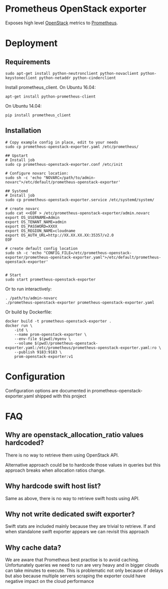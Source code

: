 # Prometheus OpenStack exporter

Exposes high level [OpenStack](http://www.openstack.org/) metrics to [Prometheus](https://prometheus.io/).


# Deployment

## Requirements

```
sudo apt-get install python-neutronclient python-novaclient python-keystoneclient python-netaddr python-cinderclient
```

Install prometheus_client. On Ubuntu 16.04:
```
apt-get install python-prometheus-client
```

On Ubuntu 14.04:
```
pip install prometheus_client
```

## Installation

```
# Copy example config in place, edit to your needs
sudo cp prometheus-openstack-exporter.yaml /etc/prometheus/

## Upstart
# Install job
sudo cp prometheus-openstack-exporter.conf /etc/init

# Configure novarc location:
sudo sh -c 'echo "NOVARC=/path/to/admin-novarc">/etc/default/prometheus-openstack-exporter'

## Systemd
# Install job
sudo cp prometheus-openstack-exporter.service /etc/systemd/system/

# create novarc
sudo cat <<EOF > /etc/prometheus-openstack-exporter/admin.novarc
export OS_USERNAME=Admin
export OS_TENANT_NAME=admin
export OS_PASSWORD=XXXX
export OS_REGION_NAME=cloudname
export OS_AUTH_URL=http://XX.XX.XX.XX:35357/v2.0
EOF

# create default config location
sudo sh -c 'echo "CONFIG_FILE=/etc/prometheus-openstack-exporter/prometheus-openstack-exporter.yaml">/etc/default/prometheus-openstack-exporter'


# Start
sudo start prometheus-openstack-exporter
```

Or to run interactively:

```
. /path/to/admin-novarc
./prometheus-openstack-exporter prometheus-openstack-exporter.yaml

```

Or build by Dockerfile:

```
docker build -t prometheus-openstack-exporter .
docker run \
    -itd \
    --name prom-openstack-exporter \
    --env-file $(pwd)/myenv \
    --volume $(pwd)/prometheus-openstack-exporter.yaml:/etc/prometheus/prometheus-openstack-exporter.yaml:ro \
    --publish 9183:9183 \
    prom-openstack-exporter:v1

```

# Configuration

Configuration options are documented in prometheus-openstack-exporter.yaml shipped with this project

# FAQ

## Why are openstack_allocation_ratio values hardcoded?

There is no way to retrieve them using OpenStack API.

Alternative approach could be to hardcode those values in queries but this approach breaks when allocation ratios change.

## Why hardcode swift host list?

Same as above, there is no way to retrieve swift hosts using API.

## Why not write dedicated swift exporter?

Swift stats are included mainly because they are trivial to retrieve. If and when standalone swift exporter appears we can revisit this approach

## Why cache data?

We are aware that Prometheus best practise is to avoid caching. Unfortunately queries we need to run are very heavy and in bigger clouds can take minutes to execute. This is problematic not only because of delays but also because multiple servers scraping the exporter could have negative impact on the cloud performance

